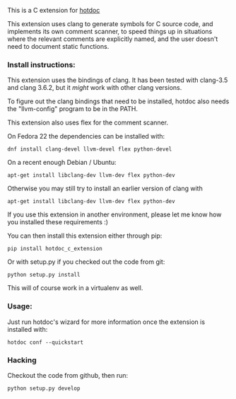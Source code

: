 This is a C extension for [hotdoc](https://github.com/hotdoc/hotdoc)

This extension uses clang to generate symbols for C source code,
and implements its own comment scanner, to speed things up in
situations where the relevant comments are explicitly named, and
the user doesn't need to document static functions.

### Install instructions:

This extension uses the bindings of clang. It has been tested
with clang-3.5 and clang 3.6.2, but it *might* work with other clang versions.

To figure out the clang bindings that need to be installed,
hotdoc also needs the "llvm-config" program to be in the PATH.

This extension also uses flex for the comment scanner.

On Fedora 22 the dependencies can be installed with:

```
dnf install clang-devel llvm-devel flex python-devel
```

On a recent enough Debian / Ubuntu:

```
apt-get install libclang-dev llvm-dev flex python-dev
```

Otherwise you may still try to install an earlier version of clang with

```
apt-get install libclang-dev llvm-dev flex python-dev
```

If you use this extension in another environment, please let me know
how you installed these requirements :)

You can then install this extension either through pip:

```
pip install hotdoc_c_extension
```

Or with setup.py if you checked out the code from git:

```
python setup.py install
```

This will of course work in a virtualenv as well.

### Usage:

Just run hotdoc's wizard for more information once the extension is installed with:

```
hotdoc conf --quickstart
```

### Hacking

Checkout the code from github, then run:

```
python setup.py develop
```
